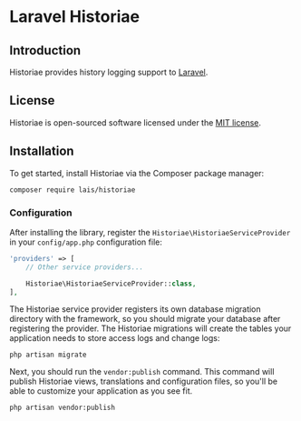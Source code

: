 # Laravel Historiae

## Introduction

Historiae provides history logging support to [Laravel](https://laravel.com/).

## License

Historiae is open-sourced software licensed under the [MIT license](http://opensource.org/licenses/MIT).

## Installation

To get started, install Historiae via the Composer package manager:

    composer require lais/historiae

### Configuration

After installing the library, register the `Historiae\HistoriaeServiceProvider` in your `config/app.php` configuration file:

```php
'providers' => [
    // Other service providers...

    Historiae\HistoriaeServiceProvider::class,
],
```

The Historiae service provider registers its own database migration directory with the framework, so you should migrate your database after registering the provider. The Historiae migrations will create the tables your application needs to store access logs and change logs:

    php artisan migrate

Next, you should run the `vendor:publish` command. This command will publish Historiae views, translations and configuration files, so you'll be able to customize your application as you see fit.

    php artisan vendor:publish
